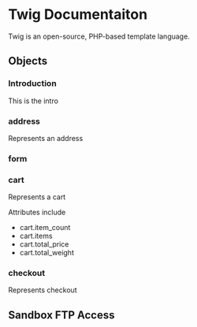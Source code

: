 # Twig Documentaiton

Twig is an open-source, PHP-based template language.


## Objects


### Introduction

This is the intro


### address

Represents an address


### form



### cart

Represents a cart

Attributes include

- cart.item_count
- cart.items
- cart.total_price
- cart.total_weight


### checkout

Represents checkout





## Sandbox FTP Access

